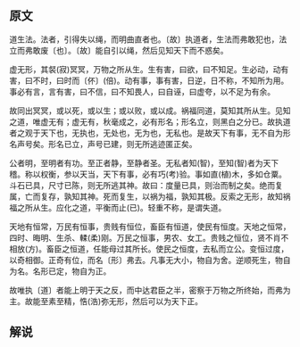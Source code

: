 ## 原文

道生法。法者，引得失以绳，而明曲直者也。〔故〕执道者，生法而弗敢犯也，法立而弗敢废〔也〕。〔故〕能自引以绳，然后见知天下而不惑矣。

虚无形，其裻(寂)冥冥，万物之所从生。生有害，曰欲，曰不知足。生必动，动有害，曰不时，曰时而〔伓〕(倍)。动有事，事有害，日逆，日不称，不知所为用。事必有言，言有害，曰不信，曰不知畏人，曰自诬，曰虚夸，以不足为有余。

故同出冥冥，或以死，或以生；或以败，或以成。祸福同道，莫知其所从生。见知之道，唯虚无有；虚无有，秋毫成之，必有形名；形名立，则黑白之分已。故执道者之观于天下也，无执也，无处也，无为也，无私也。是故天下有事，无不自为形名声号矣。形名已立，声号已建，则无所逃迹匿正矣。

公者明，至明者有功。至正者静，至静者圣。无私者知(智)，至知(智)者为天下稽。称以权衡，参以天当，天下有事，必有巧(考)验。事如直(植)木，多如仓粟。斗石已具，尺寸已陈，则无所逃其神。故曰：度量已具，则治而制之矣。绝而复属，亡而复存，孰知其神。死而复生，以祸为福，孰知其极。反索之无形，故知祸福之所从生。应化之道，平衡而止(已)。轻重不称，是谓失道。

天地有恒常，万民有恒事，贵贱有恒位，畜臣有恒道，使民有恒度。天地之恒常，四时、晦明、生杀、輮(柔)刚。万民之恒事，男农、女工。贵贱之恒位，贤不肖不相放(方)。畜臣之恒道，任能母过其所长。使民之恒度，去私而立公。变恒过度，以奇相御。正奇有位，而名〔形〕弗去。凡事无大小，物自为舍。逆顺死生，物自为名。名形已定，物自为正。

故唯执〔道〕者能上明于天之反，而中达君臣之半，密察于万物之所终始，而弗为主。故能至素至精，悎(浩)弥无形，然后可以为天下正。
## 解说






